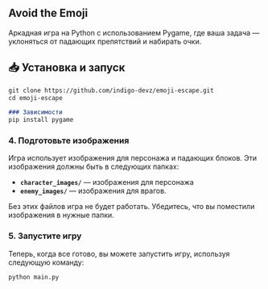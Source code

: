 ## Avoid the Emoji

Аркадная игра на Python с использованием Pygame, где ваша задача — уклоняться от падающих препятствий и набирать очки.

## 📥 Установка и запуск

```markdown
git clone https://github.com/indigo-devz/emoji-escape.git
cd emoji-escape

### Зависимости
pip install pygame
```

### 4. Подготовьте изображения

Игра использует изображения для персонажа и падающих блоков. Эти изображения должны быть в следующих папках:

- **`character_images/`** — изображения для персонажа
- **`enemy_images/`** — изображения для врагов.

Без этих файлов игра не будет работать. Убедитесь, что вы поместили изображения в нужные папки.

### 5. Запустите игру

Теперь, когда все готово, вы можете запустить игру, используя следующую команду:

```bash
python main.py
```
